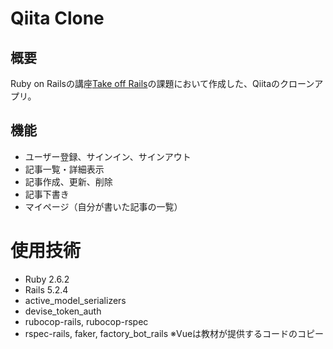 # Qiita Clone

## 概要
Ruby on Railsの講座[Take off Rails](https://freelance.cat-algorithm.com/)の課題において作成した、Qiitaのクローンアプリ。

## 機能
- ユーザー登録、サインイン、サインアウト
- 記事一覧・詳細表示
- 記事作成、更新、削除
- 記事下書き
- マイページ（自分が書いた記事の一覧）

# 使用技術
- Ruby 2.6.2
- Rails 5.2.4
- active_model_serializers
- devise_token_auth
- rubocop-rails, rubocop-rspec
- rspec-rails, faker, factory_bot_rails
※Vueは教材が提供するコードのコピー